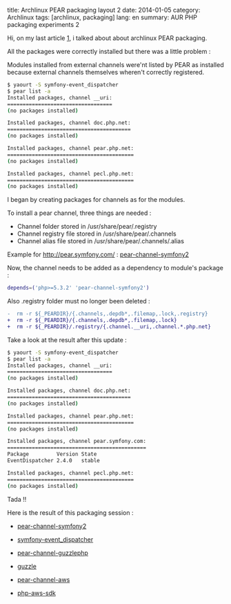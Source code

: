 title: Archlinux PEAR packaging layout 2
date: 2014-01-05
category: Archlinux
tags: [archlinux, packaging]
lang: en
summary: AUR PHP packaging experiments 2

Hi, on my last article [1], i talked about about archlinux PEAR packaging.

All the packages were correctly installed but there was a little problem :

Modules installed from external channels were'nt listed by PEAR as installed
because external channels themselves wheren't correctly registered.

```.bash
$ yaourt -S symfony-event_dispatcher
$ pear list -a
Installed packages, channel __uri:
==================================
(no packages installed)

Installed packages, channel doc.php.net:
========================================
(no packages installed)

Installed packages, channel pear.php.net:
=========================================
(no packages installed)

Installed packages, channel pecl.php.net:
=========================================
(no packages installed)
```

I began by creating packages for channels as for the modules.

To install a pear channel, three things are needed :

* Channel folder stored in /usr/share/pear/.registry
* Channel registry file stored in /usr/share/pear/.channels
* Channel alias file stored in /usr/share/pear/.channels/.alias

Example for http://pear.symfony.com/ : 
[pear-channel-symfony2](https://aur.archlinux.org/packages/pe/pear-channel-symfony2/PKGBUILD)

Now, the channel needs to be added as a dependency to module's package :

```.bash
depends=('php>=5.3.2' 'pear-channel-symfony2')
```

Also .registry folder must no longer been deleted :

```.diff
-  rm -r ${_PEARDIR}/{.channels,.depdb*,.filemap,.lock,.registry}
+  rm -r ${_PEARDIR}/{.channels,.depdb*,.filemap,.lock}
+  rm -r ${_PEARDIR}/.registry/{.channel.__uri,.channel.*.php.net}
```

Take a look at the result after this update :

```.bash
$ yaourt -S symfony-event_dispatcher
$ pear list -a
Installed packages, channel __uri:
==================================
(no packages installed)

Installed packages, channel doc.php.net:
========================================
(no packages installed)

Installed packages, channel pear.php.net:
=========================================
(no packages installed)

Installed packages, channel pear.symfony.com:
=============================================
Package         Version State
EventDispatcher 2.4.0   stable

Installed packages, channel pecl.php.net:
=========================================
(no packages installed)
```

Tada !!

Here is the result of this packaging session :

* [pear-channel-symfony2](https://aur.archlinux.org/packages/pe/pear-channel-symfony2/)

* [symfony-event_dispatcher](https://aur.archlinux.org/packages/symfony-event_dispatcher/)

* [pear-channel-guzzlephp](https://aur.archlinux.org/packages/pear-channel-guzzlephp/)

* [guzzle](https://aur.archlinux.org/packages/guzzle/)

* [pear-channel-aws](https://aur.archlinux.org/packages/pear-channel-aws/)

* [php-aws-sdk](https://aur.archlinux.org/packages/php-aws-sdk/)

[1]: ./aur-pear.html "aur-pear"
